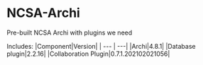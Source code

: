 # NCSA-Archi
Pre-built NCSA Archi with plugins we need

Includes:
|Component|Version|
| --- | ---|
|Archi|4.8.1|
|Database plugin|2.2.16|
|Collaboration Plugin|0.7.1.202102021056|
